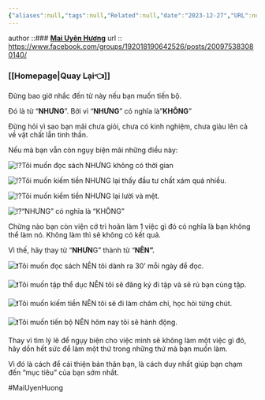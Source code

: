 ```yaml
---
{"aliases":null,"tags":null,"Related":null,"date":"2023-12-27","URL":null,"Author":"Mai Uyên Hương","dg-publish":true,"permalink":"/People/ĐIỀU GÌ CẢN TRỞ BẠN TIẾN BỘ/","dgPassFrontmatter":true,"noteIcon":"2","created":"2023-12-27T08:23:43.866+07:00","updated":"2023-12-27T13:32:41.450+07:00"}
---
```



author ::###  [**Mai Uyên Hương**](https://www.facebook.com/groups/192018190642526/user/100002477525608/?__cft__[0]=AZXFqn1csZ1o8uDa5_mLiRXgYhyZpECSNcgHFrXv5moFlnqnAwXxxJeHeq9dM5EZvxErPc78824DUZY-bJfQO9MZHzmhwtw4FWWiHkm43ss54v9BgwL68mprx_c-Q1FPVxa499DSm-35msITcytUOSfz&__tn__=-UC%2CP-R)
url ::  https://www.facebook.com/groups/192018190642526/posts/200975383080140/

### [[Homepage\|Quay Lại👈]]


Đừng bao giờ nhắc đến từ này nếu bạn muốn tiến bộ.

Đó là từ “**NHƯNG**”. Bởi vì “**NHƯNG**” có nghĩa là”**KHÔNG**”

Đừng hỏi vì sao bạn mãi chưa giỏi, chưa có kinh nghiệm, chưa giàu lên cả về vật chất lẫn tinh thần.

Nếu mà bạn vẫn còn ngụy biện mãi những điều này:

![⁉️](https://static.xx.fbcdn.net/images/emoji.php/v9/tec/1/16/2049.png)Tôi muốn đọc sách NHƯNG không có thời gian

![⁉️](https://static.xx.fbcdn.net/images/emoji.php/v9/tec/1/16/2049.png)Tôi muốn kiếm tiền NHƯNG lại thấy đầu tư chất xám quá nhiều.

![⁉️](https://static.xx.fbcdn.net/images/emoji.php/v9/tec/1/16/2049.png)Tôi muốn kiếm tiền NHƯNG lại lười và mệt.

![⁉️](https://static.xx.fbcdn.net/images/emoji.php/v9/tec/1/16/2049.png)“NHƯNG” có nghĩa là “KHÔNG”

Chừng nào bạn còn viện cớ trì hoãn làm 1 việc gì đó có nghĩa là bạn không thể làm nó. Không làm thì sẽ không có kết quả.

Vì thế, hãy thay từ “**NHƯN**G” thành từ “**NÊN”.**

![❗️](https://static.xx.fbcdn.net/images/emoji.php/v9/t50/1/16/2757.png)Tôi muốn đọc sách NÊN tôi dành ra 30’ mỗi ngày để đọc.

![❗️](https://static.xx.fbcdn.net/images/emoji.php/v9/t50/1/16/2757.png)Tôi muốn tập thể dục NÊN tôi sẽ đăng ký đi tập và sẽ rủ bạn cùng tập.

![❗️](https://static.xx.fbcdn.net/images/emoji.php/v9/t50/1/16/2757.png)Tôi muốn kiếm tiền NÊN tôi sẽ đi làm chăm chỉ, học hỏi từng chút.

![❗️](https://static.xx.fbcdn.net/images/emoji.php/v9/t50/1/16/2757.png)Tôi muốn tiến bộ NÊN hôm nay tôi sẽ hành động.

Thay vì tìm lý lẽ để ngụy biện cho việc mình sẽ không làm một việc gì đó, hãy dồn hết sức để làm một thứ trong những thứ mà bạn muốn làm.

Vì đó là cách để cải thiện bản thân bạn, là cách duy nhất giúp bạn chạm đến “mục tiêu” của bạn sớm nhất.

#MaiUyenHuong